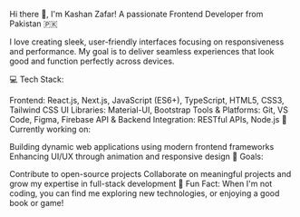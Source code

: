 Hi there 👋, I'm Kashan Zafar!
A passionate Frontend Developer from Pakistan 🇵🇰

I love creating sleek, user-friendly interfaces focusing on responsiveness and performance. My goal is to deliver seamless experiences that look good and function perfectly across devices.

💻 Tech Stack:

Frontend: React.js, Next.js, JavaScript (ES6+), TypeScript, HTML5, CSS3, Tailwind CSS
UI Libraries: Material-UI, Bootstrap
Tools & Platforms: Git, VS Code, Figma, Firebase
API & Backend Integration: RESTful APIs, Node.js
🚀 Currently working on:

Building dynamic web applications using modern frontend frameworks
Enhancing UI/UX through animation and responsive design
🎯 Goals:

Contribute to open-source projects
Collaborate on meaningful projects and grow my expertise in full-stack development
🌟 Fun Fact: When I'm not coding, you can find me exploring new technologies, or enjoying a good book or game!
